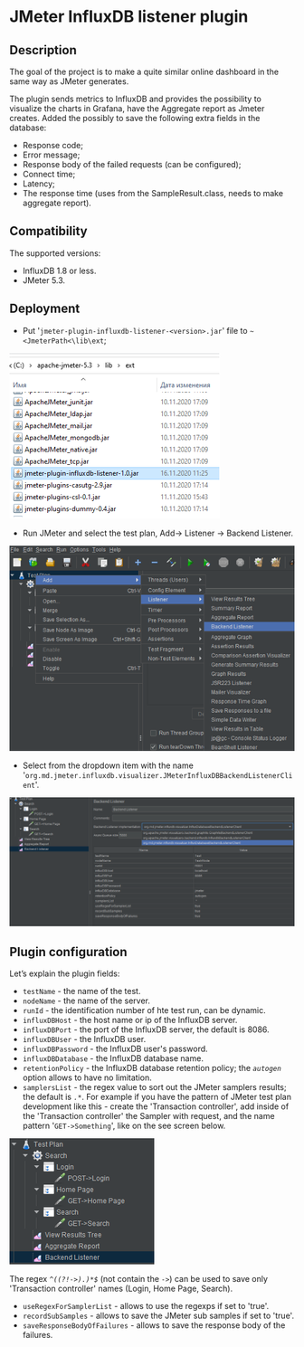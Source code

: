 # JMeter InfluxDB listener plugin

## Description
The goal of the project is to make a quite similar online dashboard in the same way as JMeter generates.

The plugin sends metrics to InfluxDB and provides the possibility to visualize the charts in Grafana, have the Aggregate report as Jmeter creates. Added the possibly to save the following extra fields in the database:
* Response code;
* Error message;
* Response body of the failed requests (can be configured); 
* Connect time;
* Latency;
* The response time (uses from the SampleResult.class, needs to make aggregate report). 


## Compatibility
The supported versions:
* InfluxDB 1.8 or less.
* JMeter 5.3.

## Deployment
* Put '`jmeter-plugin-influxdb-listener-<version>.jar`' file to `~<JmeterPath<\lib\ext`;

![](img/deploy1.png)

* Run JMeter and select the test plan, Add-> Listener -> Backend Listener.

![](img/deploy2.png)

* Select from the dropdown item with the name '`org.md.jmeter.influxdb.visualizer.JMeterInfluxDBBackendListenerClient`'.

![](img/deploy3.png)

## Plugin configuration 
Let’s explain the plugin fields:
* `testName` - the name of the test.
* `nodeName` - the name of the server.
* `runId` - the identification number of hte test run, can be dynamic.
* `influxDBHost` - the host name or ip of the InfluxDB server.
* `influxDBPort` - the port of the InfluxDB server, the default is 8086.
* `influxDBUser` - the InfluxDB user. 
* `influxDBPassword` - the InfluxDB user's password.
* `influxDBDatabase` - the InfluxDB database name.
* `retentionPolicy` - the InfluxDB database retention policy; the _`autogen`_ option allows to have no limitation. 
* `samplersList` - the regex value to sort out the JMeter samplers results; the default is _`.*`_. For example if you have the pattern of JMeter test plan development like this - create the 'Transaction controller', add inside of the 'Transaction controller' the Sampler with request, and the name pattern '`GET->Something`', like on the see screen below.
 
 ![](img/testPlan.png)
 
The regex _`^((?!->).)*$`_ (not contain the _`->`_) can be used to save only 'Transaction controller' names (Login, Home Page, Search). 
* `useRegexForSamplerList` - allows to use the regexps if set to 'true'.
* `recordSubSamples` - allows to save the JMeter sub samples if set to 'true'.
* `saveResponseBodyOfFailures` - allows to save the response body of the failures.
